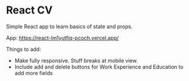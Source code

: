 # React CV 
Simple React app to learn basics of state and props.

App: https://react-lm1yutfiq-pcoch.vercel.app/

Things to add:
- Make fully responsive. Stuff breaks at mobile view.
- Include add and delete buttons for Work Experience and Education to add more fields
